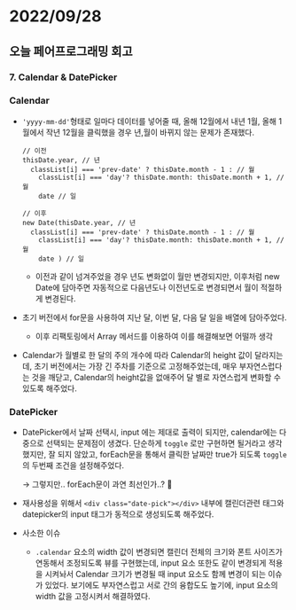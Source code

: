 # 2022/09/28

## 오늘 페어프로그래밍 회고

### 7. Calendar & DatePicker

### Calendar

- `'yyyy-mm-dd'`형태로 일마다 데이터를 넣어줄 때, 올해 12월에서 내년 1월, 올해 1월에서 작년 12월을 클릭했을 경우 년,월이 바뀌지 않는 문제가 존재했다.
    
    ```
    // 이전
    thisDate.year, // 년
      classList[i] === 'prev-date' ? thisDate.month - 1 : // 월
    	classList[i] === 'day'? thisDate.month: thisDate.month + 1, // 월
    	date // 일
    
    // 이후
    new Date(thisDate.year, // 년
      classList[i] === 'prev-date' ? thisDate.month - 1 : // 월
    	classList[i] === 'day'? thisDate.month: thisDate.month + 1, // 월
    	date ) // 일
    ```
    
    - 이전과 같이 넘겨주었을 경우 년도 변화없이 월만 변경되지만, 이후처럼 new Date에 담아주면 자동적으로 다음년도나 이전년도로 변경되면서 월이 적절하게 변경된다.
- 초기 버전에서 for문을 사용하여 지난 달, 이번 달, 다음 달 일을 배열에 담아주었다.
    - 이후 리팩토링에서 Array 메서드를 이용하여 이를 해결해보면 어떨까 생각
- Calendar가 월별로 한 달의 주의 개수에 따라 Calendar의 height 값이 달라지는데, 초기 버전에서는 가장 긴 주차를 기준으로 고정해주었는데, 매우 부자연스럽다는 것을 깨닫고, Calendar의 height값을 없애주어 달 별로 자연스럽게 변화할 수 있도록 해주었다.

### DatePicker

- DatePicker에서 날짜 선택시, input 에는 제대로 출력이 되지만, calendar에는 다중으로 선택되는 문제점이 생겼다. 단순하게 `toggle` 로만 구현하면 될거라고 생각했지만, 잘 되지 않았고, forEach문을 통해서 클릭한 날짜만 true가 되도록 `toggle`의 두번째 조건을 설정해주었다.
    
    → 그렇지만.. forEach문이 과연 최선인가..? 🤔
    
- 재사용성을 위해서 `<div class="date-pick"></div>` 내부에 캘린더관련 태그와 datepicker의 input 태그가 동적으로 생성되도록 해주었다.
- 사소한 이슈
    - `.calendar` 요소의 width 값이 변경되면 캘린더 전체의 크기와 폰트 사이즈가 연동해서 조정되도록 뷰를 구현했는데, input 요소 또한도 같이 변경되게 적용을 시켜놔서 Calendar 크기가 변경될 때 input 요소도 함께 변경이 되는 이슈가 있었다. 보기에도 부자연스럽고 서로 간의 융합도도 높기에, input 요소의 width 값을 고정시켜서 해결하였다.